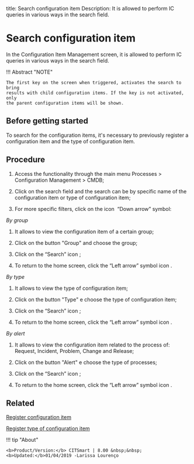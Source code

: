 title: Search configuration item
Description: It is allowed to perform IC queries in various ways in the search field.
# Search configuration item

In the Configuration Item Management screen, it is allowed to perform IC queries in various ways in the search field.

!!! Abstract "NOTE"  

    The first key on the screen when triggered, activates the search to bring
    results with child configuration items. If the key is not activated, only
    the parent configuration items will be shown.

Before getting started
--------------------------

To search for the configuration items, it's necessary to previously register a
configuration item and the type of configuration item.

Procedure
-------------

1.  Access the functionality through the main menu Processes \> Configuration
    Management \> CMDB;

2.  Click on the search field and the search can be by specific name of the
    configuration item or type of configuration item;

3.  For more specific filters, click on the icon  “Down arrow” symbol:

*By group*

1.  It allows to view the configuration item of a certain group;

2.  Click on the button "Group" and choose the group;

3.  Click on the “Search” icon ;

4.  To return to the home screen, click the “Left arrow” symbol icon .

*By type*

1.  It allows to view the type of configuration item;

2.  Click on the button "Type" e choose the type of configuration item;

3.  Click on the “Search” icon ;

4.  To return to the home screen, click the “Left arrow” symbol icon .

*By alert*

1.  It allows to view the configuration item related to the process of: Request,
    Incident, Problem, Change and Release;

2.  Click on the button "Alert" e choose the type of processes;

3.  Click on the “Search” icon ;

4.  To return to the home screen, click the “Left arrow” symbol icon .

Related
-----------

[Register configuration item](/en-us/citsmart-platform-8/processes/configuration/use/register-CI.html)

[Register type of configuration item](/en-us/citsmart-platform-8/processes/configuration/configuration/register-type-ic.html)


!!! tip "About"

    <b>Product/Version:</b> CITSmart | 8.00 &nbsp;&nbsp;
    <b>Updated:</b>01/04/2019 -Larissa Lourenço

